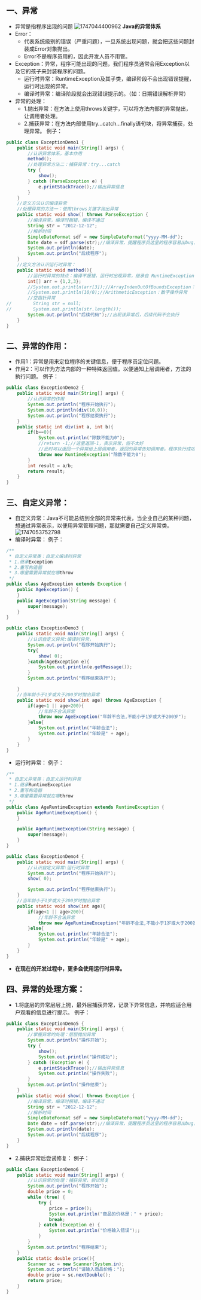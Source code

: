 ## 一、异常
* 异常是指程序出现的问题
  ![1747044400962](image/异常/1747044400962.png)
**Java的异常体系**
* Error：
  * 代表系统级别的错误（严重问题），一旦系统出现问题，就会把这些问题封装成Error对象抛出。
  * Error不是程序员用的，因此开发人员不用管。
* Exception：异常，程序可能出现的问题，我们程序员通常会用Exception以及它的孩子来封装程序的问题。
  * 运行时异常：RuntimeException及其子类，编译阶段不会出现错误提醒，运行时出现的异常。
  * 编译时异常：编译阶段就会出现错误提示的。（如：日期错误解析异常）
* 异常的处理：
  * 1.抛出异常：在方法上使用throws关键字，可以将方法内部的异常抛出，让调用者处理。
  * 2.捕获异常：在方法内部使用try...catch...finally语句块，将异常捕获，处理异常。
例子：
```java
public class ExceptionDemo1 {
    public static void main(String[] args) {
        //认识异常体系，基本作用
        method();
        //处理异常方法二：捕获异常：try...catch
        try {
            show();
        } catch (ParseException e) {
            e.printStackTrace();//输出异常信息
        }
    }
    //定义方法认识编译异常
    //处理异常的方法一：使用throws关键字抛出异常
    public static void show() throws ParseException {
        //编译异常，编译时报错，编译不通过
        String str = "2012-12-12";
        //解析时间
        SimpleDateFormat sdf = new SimpleDateFormat("yyyy-MM-dd");
        Date date = sdf.parse(str);//编译异常，提醒程序员这里的程序容易出bug，注意。
        System.out.println(date);
        System.out.println("后续程序");
    }
    //定义方法认识运行时异常：
    public static void method(){
        //运行时异常的特点：编译不报错，运行时出现异常，继承自 RuntimeException
        int[] arr = {1,2,3};
        //System.out.println(arr[3]);//ArrayIndexOutOfBoundsException：数组越界异常
        //System.out.println(10/0);//ArithmeticException：数字操作异常
        //空指针异常
//        String str = null;
//        System.out.println(str.length());
        System.out.println("后续代码");//出现该异常后，后续代码不会执行
    }
}
```
## 二、异常的作用：
* 作用1：异常是用来定位程序的关键信息，便于程序员定位问题。
* 作用2：可以作为方法内部的一种特殊返回值。以便通知上层调用者，方法的执行问题。
例子：
```java
public class ExceptionDemo2 {
    public static void main(String[] args) {
        //认识异常的作用
        System.out.println("程序开始执行");
        System.out.println(div(10,0));
        System.out.println("程序结束执行");
    }
    public static int div(int a, int b){
        if(b==0){
            System.out.println("除数不能为0");
            //return -1;//这里返回-1，表示异常，但不太好
            //此时可以返回一个异常给上层调用者，返回的异常告知调用者。程序执行成功或失败
            throw new RuntimeException("除数不能为0");
        }
        int result = a/b;
        return result;
    }
}
```
## 三、自定义异常：
* 自定义异常：Java不可能总结到全部的异常来代表，当企业自己的某种问题，想通过异常表示，以便用异常管理问题，那就需要自己定义异常类。
![1747053752798](image/异常/1747053752798.png)
* 编译时异常：
例子：
```java
/**
 * 自定义异常类：自定义编译时异常
 * 1.继承Exception
 * 2.重写构造器
 * 3.哪里需要异常就在哪throw
 */
public class AgeException extends Exception {
    public AgeException() {
    }
    public AgeException(String message) {
        super(message);
    }
}
```
```java
public class ExceptionDemo3 {
    public static void main(String[] args) {
        //认识自定义异常:编译时异常，
        System.out.println("程序开始执行");
        try{
            show( 0);
        }catch(AgeException e){
            System.out.println(e.getMessage());
        }
        System.out.println("程序结束执行");

    }
    //当年龄小于1岁或大于200岁时抛出异常
    public static void show(int age) throws AgeException {
        if(age<1 || age>200){
            //年龄不合法异常
            throw new AgeException("年龄不合法,不能小于1岁或大于200岁");
        }else{
            System.out.println("年龄合法");
            System.out.println("年龄是" + age);
        }
    }
}
```
* 运行时异常：
例子：
```java
/**
 * 自定义异常类：自定义运行时异常
 * 1.继承RuntimeException
 * 2.重写构造器
 * 3.哪里需要异常就在哪throw
 */
public class AgeRuntimeException extends RuntimeException {
    public AgeRuntimeException() {
    }

    public AgeRuntimeException(String message) {
        super(message);
    }
}
```
```java
public class ExceptionDemo4 {
    public static void main(String[] args) {
        //认识自定义异常:运行时异常
        System.out.println("程序开始执行");
        show( 0);

        System.out.println("程序结束执行");
    }
    //当年龄小于1岁或大于200岁时抛出异常
    public static void show(int age){
        if(age<1 || age>200){
            //年龄不合法异常
            throw new AgeRuntimeException("年龄不合法,不能小于1岁或大于200岁");
        }else{
            System.out.println("年龄合法");
            System.out.println("年龄是" + age);
        }
    }
}
```
* **在现在的开发过程中，更多会使用运行时异常。**
## 四、异常的处理方案：
* 1.将底层的异常层层上抛，最外层捕获异常，记录下异常信息，并响应适合用户观看的信息进行提示。
例子：
```java
public class ExceptionDemo5 {
    public static void main(String[] args) {
        //掌握异常的处理：层层抛出异常
        System.out.println("操作开始");
        try {
            show();
            System.out.println("操作成功");
        } catch (Exception e) {
            e.printStackTrace();//输出异常信息
            System.out.println("操作失败");
        }
        System.out.println("操作结束");
    }
    public static void show() throws Exception {
        //编译异常，编译时报错，编译不通过
        String str = "2012-12-12";
        //解析时间
        SimpleDateFormat sdf = new SimpleDateFormat("yyyy-MM-dd");
        Date date = sdf.parse(str);//编译异常，提醒程序员这里的程序容易出bug，注意。
        System.out.println(date);
        System.out.println("后续程序");
    }
}
```
* 2.捕获异常后尝试修复：
例子：
```java
public class ExceptionDemo6 {
    public static void main(String[] args) {
        //认识异常的处理：捕获异常，尝试修复
        System.out.println("程序开始");
        double price = 0;
        while (true) {
            try {
                price = price();
                System.out.println("商品的价格是：" + price);
                break;
            } catch (Exception e) {
                System.out.println("价格输入错误");;
            }
        }
        System.out.println("程序结束");
    }
    public static double price(){
        Scanner sc = new Scanner(System.in);
        System.out.println("请输入商品价格：");
        double price = sc.nextDouble();
        return price;
    }
}
```
